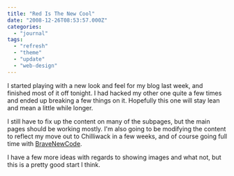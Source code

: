 ```yaml
---
title: "Red Is The New Cool"
date: "2008-12-26T08:53:57.000Z"
categories: 
  - "journal"
tags: 
  - "refresh"
  - "theme"
  - "update"
  - "web-design"
---
```


I started playing with a new look and feel for my blog last week, and finished most of it off tonight. I had hacked my other one quite a few times and ended up breaking a few things on it. Hopefully this one will stay lean and mean a little while longer.

I still have to fix up the content on many of the subpages, but the main pages should be working mostly. I'm also going to be modifying the content to reflect my move out to Chilliwack in a few weeks, and of course going full time with [BraveNewCode](http://www.bravenewcode.com).

I have a few more ideas with regards to showing images and what not, but this is a pretty good start I think.
